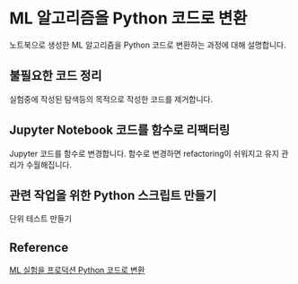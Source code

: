 # ML 알고리즘을 Python 코드로 변환 

노트북으로 생성한 ML 알고리즘을 Python 코드로 변환하는 과정에 대해 설명합니다. 

## 불필요한 코드 정리

실험중에 작성된 탐색등의 목적으로 작성한 코드를 제거합니다. 

## Jupyter Notebook 코드를 함수로 리팩터링

Jupyter 코드를 함수로 변경합니다. 함수로 변경하면 refactoring이 쉬워지고 유지 관리가 수월해집니다. 

## 관련 작업을 위한 Python 스크립트 만들기



단위 테스트 만들기

## Reference 

[ML 실험을 프로덕션 Python 코드로 변환](https://learn.microsoft.com/ko-kr/azure/machine-learning/v1/how-to-convert-ml-experiment-to-production)
